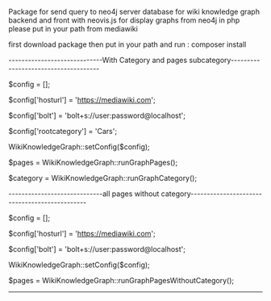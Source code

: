 Package for send query to neo4j server database for wiki knowledge graph backend and front with neovis.js for display graphs from neo4j in php
please put 
in your path from mediawiki

first download package 
then put in your path and run :
composer install


-----------------------------With Category and pages subcategory-------------------------------------

$config = [];

$config['hosturl'] = 'https://mediawiki.com';

$config['bolt'] = 'bolt+s://user:password@localhost';

$config['rootcategory'] = 'Cars';



WikiKnowledgeGraph::setConfig($config);

$pages = WikiKnowledgeGraph::runGraphPages();

$category = WikiKnowledgeGraph::runGraphCategory();





-----------------------------all pages without category----------------------------------------------

$config = [];

$config['hosturl'] = 'https://mediawiki.com';

$config['bolt'] = 'bolt+s://user:password@localhost';



WikiKnowledgeGraph::setConfig($config);

$pages = WikiKnowledgeGraph::runGraphPagesWithoutCategory();



-----------------------------------------------------------------------------------------------------

